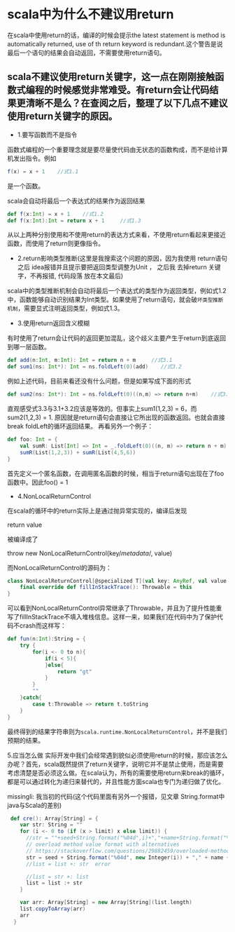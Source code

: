 # scala中为什么不建议用return

在scala中使用return的话，编译的时候会提示the latest statement is method is automatically returned, use of th return keyword is redundant.这个警告是说最后一个语句的结果会自动返回，不需要使用return语句。 
## scala不建议使用return关键字，这一点在刚刚接触函数式编程的时候感觉非常难受。有return会让代码结果更清晰不是么？在查阅之后，整理了以下几点不建议使用return关键字的原因。

- 1.要写函数而不是指令

函数式编程的一个重要理念就是要尽量使代码由无状态的函数构成，而不是给计算机发出指令。例如

```scala
f(x) = x + 1    //式1.1
```

是一个函数。

scala会自动将最后一个表达式的结果作为返回结果
```scala
def f(x:Int) = x + 1    //式1.2
def f(x:Int):Int = return x + 1     //式1.3
```
从以上两种分别使用和不使用return的表达方式来看，不使用return看起来更接近函数，而使用了return则更像指令。

- 2.return影响类型推断(这里是我搜索这个问题的原因，因为我使用 return语句之后 idea报错并且提示要把返回类型调整为Unit ， 之后我 去掉return 关键字，不再报错, 代码段落 放在本文最后)

scala中的类型推断机制会自动将最后一个表达式的类型作为返回类型，例如式1.2中，函数能够自动识别结果为Int类型。如果使用了return语句，就会破`坏类型推断机制`，需要显式注明返回类型，例如式1.3。

- 3.使用return返回含义模糊

有时使用了return会让代码的返回更加混乱，这个歧义主要产生于return到底返回到哪一层函数。
```scala
def add(n:Int, m:Int): Int = return n + m     //式3.1
def sum1(ns: Int*): Int = ns.foldLeft(0)(add)    //式3.2
```
例如上述代码，目前来看还没有什么问题，但是如果写成下面的形式

```scala
def sum2(ns: Int*): Int = ns.foldLeft(0)((n,m) => return n+m)    //式3.3
```

直观感受式3.3与3.1+3.2应该是等效的。但事实上sum1(1,2,3) = 6，而sum2(1,2,3) = 1.
原因就是return语句会直接让它所出现的函数返回。也就会直接break foldLeft的循环返回结果。
再看另外一个例子：

```scala
def foo: Int = { 
    val sumR: List[Int] => Int = _.foldLeft(0)((n, m) => return n + m)
    sumR(List(1,2,3)) + sumR(List(4,5,6))
}
```

首先定义一个匿名函数，在调用匿名函数的时候，相当于return语句出现在了foo函数中。因此foo() = 1

- 4.NonLocalReturnControl

在scala的循环中的return实际上是通过抛异常实现的，编译后发现

return value

被编译成了

throw new NonLocalReturnControl(key/*metadata*/, value)

而NonLocalReturnControl的源码为：
```scala
class NonLocalReturnControl[@specialized T](val key: AnyRef, val value: T) extends ControlThrowable {
    final override def fillInStackTrace(): Throwable = this
}
```

可以看到NonLocalReturnControl异常继承了Throwable，并且为了提升性能重写了fillInStackTrace不填入堆栈信息。这样一来，如果我们在代码中为了保护代码不crash而这样写：
```scala
def fun(n:Int):String = {
    try {
        for(i <- 0 to n){
            if(i < 5){
            }else{
                return "gt"
            }
        }
        ""
    }catch{
        case t:Throwable => return t.toString
    }
}
```

最终得到的结果字符串则为`scala.runtime.NonLocalReturnControl`，并不是我们预期的结果。

5.应当怎么做
实际开发中我们会经常遇到貌似必须使用return的时候，那应该怎么办呢？首先，scala既然提供了return关键字，说明它并不是禁止使用，而是需要考虑清楚是否必须这么做。在scala认为，所有的需要使用return来break的循环，都是可以通过转化为递归来替代的，并且性能方面scala也专门为递归做了优化。

missingli: 我当初的代码(这个代码里面有另外一个报错，见文章 String.format中java与Scala的差别)

```scala
 def cre(): Array[String] = {
    var str: String = ""
    for (i <- 0 to (if (x > limit) x else limit)) {
      //str = ""+seed+String.format("%04d",i)+","+name+String.format("%04d",i)
      // overload method value format with alternatives
      // https://stackoverflow.com/questions/29882459/overloaded-method-call-has-alternatives-string-format
      str = seed + String.format("%04d", new Integer(i)) + "," + name + String.format("%04d", new Integer(i))
      //list = list +: str  error

      //list = str +: list
      list = list :+ str
    }

    var arr: Array[String] = new Array[String](list.length)
    list.copyToArray(arr)
    arr
  }
```